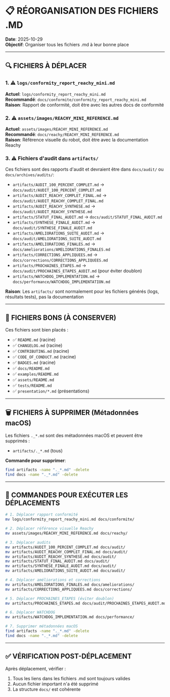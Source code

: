 # 📋 RÉORGANISATION DES FICHIERS .MD

**Date**: 2025-10-29  
**Objectif**: Organiser tous les fichiers .md à leur bonne place

---

## 🔍 FICHIERS À DÉPLACER

### 1. ⚠️ **`logs/conformity_report_reachy_mini.md`**
**Actuel**: `logs/conformity_report_reachy_mini.md`  
**Recommandé**: `docs/conformite/conformity_report_reachy_mini.md`  
**Raison**: Rapport de conformité, doit être avec les autres docs de conformité

### 2. ⚠️ **`assets/images/REACHY_MINI_REFERENCE.md`**
**Actuel**: `assets/images/REACHY_MINI_REFERENCE.md`  
**Recommandé**: `docs/reachy/REACHY_MINI_REFERENCE.md`  
**Raison**: Référence visuelle du robot, doit être avec la documentation Reachy

### 3. ⚠️ **Fichiers d'audit dans `artifacts/`**
Ces fichiers sont des rapports d'audit et devraient être dans `docs/audit/` ou `docs/archives/audits/`:

- `artifacts/AUDIT_100_PERCENT_COMPLET.md` → `docs/audit/AUDIT_100_PERCENT_COMPLET.md`
- `artifacts/AUDIT_REACHY_COMPLET_FINAL.md` → `docs/audit/AUDIT_REACHY_COMPLET_FINAL.md`
- `artifacts/AUDIT_REACHY_SYNTHESE.md` → `docs/audit/AUDIT_REACHY_SYNTHESE.md`
- `artifacts/STATUT_FINAL_AUDIT.md` → `docs/audit/STATUT_FINAL_AUDIT.md`
- `artifacts/SYNTHESE_FINALE_AUDIT.md` → `docs/audit/SYNTHESE_FINALE_AUDIT.md`
- `artifacts/AMELIORATIONS_SUITE_AUDIT.md` → `docs/audit/AMELIORATIONS_SUITE_AUDIT.md`
- `artifacts/AMELIORATIONS_FINALES.md` → `docs/ameliorations/AMELIORATIONS_FINALES.md`
- `artifacts/CORRECTIONS_APPLIQUEES.md` → `docs/corrections/CORRECTIONS_APPLIQUEES.md`
- `artifacts/PROCHAINES_ETAPES.md` → `docs/audit/PROCHAINES_ETAPES_AUDIT.md` (pour éviter doublon)
- `artifacts/WATCHDOG_IMPLEMENTATION.md` → `docs/performance/WATCHDOG_IMPLEMENTATION.md`

**Raison**: Les `artifacts/` sont normalement pour les fichiers générés (logs, résultats tests), pas la documentation

---

## 📁 FICHIERS BONS (À CONSERVER)

Ces fichiers sont bien placés :
- ✅ `README.md` (racine)
- ✅ `CHANGELOG.md` (racine)
- ✅ `CONTRIBUTING.md` (racine)
- ✅ `CODE_OF_CONDUCT.md` (racine)
- ✅ `BADGES.md` (racine)
- ✅ `docs/README.md`
- ✅ `examples/README.md`
- ✅ `assets/README.md`
- ✅ `tests/README.md`
- ✅ `presentation/*.md` (présentations)

---

## 🗑️ FICHIERS À SUPPRIMER (Métadonnées macOS)

Les fichiers `._*.md` sont des métadonnées macOS et peuvent être supprimés :
- `artifacts/._*.md` (tous)

**Commande pour supprimer**:
```bash
find artifacts -name "._*.md" -delete
find docs -name "._*.md" -delete
```

---

## 📝 COMMANDES POUR EXÉCUTER LES DÉPLACEMENTS

```bash
# 1. Déplacer rapport conformité
mv logs/conformity_report_reachy_mini.md docs/conformite/

# 2. Déplacer référence visuelle Reachy
mv assets/images/REACHY_MINI_REFERENCE.md docs/reachy/

# 3. Déplacer audits
mv artifacts/AUDIT_100_PERCENT_COMPLET.md docs/audit/
mv artifacts/AUDIT_REACHY_COMPLET_FINAL.md docs/audit/
mv artifacts/AUDIT_REACHY_SYNTHESE.md docs/audit/
mv artifacts/STATUT_FINAL_AUDIT.md docs/audit/
mv artifacts/SYNTHESE_FINALE_AUDIT.md docs/audit/
mv artifacts/AMELIORATIONS_SUITE_AUDIT.md docs/audit/

# 4. Déplacer améliorations et corrections
mv artifacts/AMELIORATIONS_FINALES.md docs/ameliorations/
mv artifacts/CORRECTIONS_APPLIQUEES.md docs/corrections/

# 5. Déplacer PROCHAINES_ETAPES (éviter doublon)
mv artifacts/PROCHAINES_ETAPES.md docs/audit/PROCHAINES_ETAPES_AUDIT.md

# 6. Déplacer WATCHDOG
mv artifacts/WATCHDOG_IMPLEMENTATION.md docs/performance/

# 7. Supprimer métadonnées macOS
find artifacts -name "._*.md" -delete
find docs -name "._*.md" -delete
```

---

## ✅ VÉRIFICATION POST-DÉPLACEMENT

Après déplacement, vérifier :
1. Tous les liens dans les fichiers .md sont toujours valides
2. Aucun fichier important n'a été supprimé
3. La structure `docs/` est cohérente

